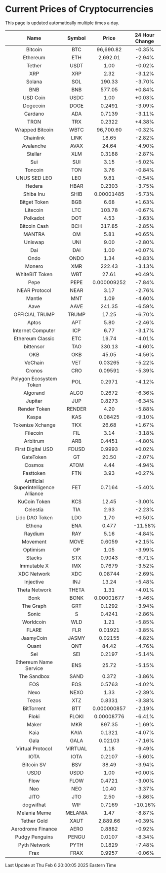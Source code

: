 # Current Prices of Cryptocurrencies
This page is updated automatically multiple times a day.

| Name | Symbol | Price | 24 Hour Change |
| :---: |:---:| :---: | :---: |
| Bitcoin | BTC | 96,690.82 | -0.35% |
| Ethereum | ETH | 2,692.01 | -2.94% |
| Tether | USDT | 1.00 | -0.02% |
| XRP | XRP | 2.32 | -3.12% |
| Solana | SOL | 190.33 | -3.70% |
| BNB | BNB | 577.05 | +0.84% |
| USD Coin | USDC | 1.00 | +0.03% |
| Dogecoin | DOGE | 0.2491 | -3.09% |
| Cardano | ADA | 0.7139 | -3.11% |
| TRON | TRX | 0.2322 | +4.38% |
| Wrapped Bitcoin | WBTC | 96,700.60 | -0.32% |
| Chainlink | LINK | 18.65 | -2.82% |
| Avalanche | AVAX | 24.64 | -4.90% |
| Stellar | XLM | 0.3188 | -2.87% |
| Sui | SUI | 3.15 | -5.02% |
| Toncoin | TON | 3.76 | -0.84% |
| UNUS SED LEO | LEO | 9.81 | -0.54% |
| Hedera | HBAR | 0.2303 | -3.75% |
| Shiba Inu | SHIB | 0.00001485 | -5.73% |
| Bitget Token | BGB | 6.68 | +1.63% |
| Litecoin | LTC | 103.78 | -0.67% |
| Polkadot | DOT | 4.53 | -3.63% |
| Bitcoin Cash | BCH | 317.85 | -2.85% |
| MANTRA | OM | 5.81 | +0.65% |
| Uniswap | UNI | 9.00 | -2.80% |
| Dai | DAI | 1.00 | +0.07% |
| Ondo | ONDO | 1.34 | +0.83% |
| Monero | XMR | 222.43 | -3.13% |
| WhiteBIT Token | WBT | 27.61 | +0.49% |
| Pepe | PEPE | 0.000009252 | -7.84% |
| NEAR Protocol | NEAR | 3.17 | -2.76% |
| Mantle | MNT | 1.09 | -4.60% |
| Aave | AAVE | 241.35 | -6.59% |
| OFFICIAL TRUMP | TRUMP | 17.25 | -6.70% |
| Aptos | APT | 5.80 | -2.46% |
| Internet Computer | ICP | 6.77 | -3.17% |
| Ethereum Classic | ETC | 19.74 | -4.01% |
| bittensor | TAO | 330.13 | -4.60% |
| OKB | OKB | 45.05 | -4.56% |
| VeChain | VET | 0.03265 | -5.22% |
| Cronos | CRO | 0.09591 | -5.39% |
| Polygon Ecosystem Token | POL | 0.2971 | -4.12% |
| Algorand | ALGO | 0.2672 | -6.36% |
| Jupiter | JUP | 0.8273 | -6.34% |
| Render Token | RENDER | 4.20 | -5.88% |
| Kaspa | KAS | 0.08425 | -9.10% |
| Tokenize Xchange | TKX | 26.68 | +1.67% |
| Filecoin | FIL | 3.14 | -3.18% |
| Arbitrum | ARB | 0.4451 | -4.80% |
| First Digital USD | FDUSD | 0.9993 | +0.02% |
| GateToken | GT | 20.50 | -2.07% |
| Cosmos | ATOM | 4.44 | -4.94% |
| Fasttoken | FTN | 3.93 | +0.27% |
| Artificial Superintelligence Alliance | FET | 0.7164 | -5.40% |
| KuCoin Token | KCS | 12.45 | -3.00% |
| Celestia | TIA | 2.93 | -2.23% |
| Lido DAO Token | LDO | 1.70 | +0.50% |
| Ethena | ENA | 0.477 | -11.58% |
| Raydium | RAY | 5.16 | -4.84% |
| Movement | MOVE | 0.6059 | +2.15% |
| Optimism | OP | 1.05 | -3.99% |
| Stacks | STX | 0.9043 | -6.71% |
| Immutable X | IMX | 0.7679 | -3.52% |
| XDC Network | XDC | 0.08744 | -2.69% |
| Injective | INJ | 13.24 | -5.48% |
| Theta Network | THETA | 1.31 | -4.01% |
| Bonk | BONK | 0.00001677 | -5.46% |
| The Graph | GRT | 0.1292 | -3.94% |
| Sonic | S | 0.4241 | -2.86% |
| Worldcoin | WLD | 1.21 | -5.85% |
| FLARE | FLR | 0.01921 | -3.85% |
| JasmyCoin | JASMY | 0.02155 | -4.82% |
| Quant | QNT | 84.42 | -4.76% |
| Sei | SEI | 0.2197 | -5.14% |
| Ethereum Name Service | ENS | 25.72 | -5.15% |
| The Sandbox | SAND | 0.372 | -3.86% |
| EOS | EOS | 0.5763 | -4.02% |
| Nexo | NEXO | 1.33 | -2.39% |
| Tezos | XTZ | 0.8331 | -3.38% |
| BitTorrent | BTT | 0.000000857 | -2.19% |
| Floki | FLOKI | 0.00008776 | -6.41% |
| Maker | MKR | 897.35 | -1.69% |
| Kaia | KAIA | 0.1321 | -4.07% |
| Gala | GALA | 0.02103 | -7.16% |
| Virtual Protocol | VIRTUAL | 1.18 | -9.49% |
| IOTA | IOTA | 0.2107 | -5.60% |
| Bitcoin SV | BSV | 38.49 | -3.94% |
| USDD | USDD | 1.00 | +0.00% |
| Flow | FLOW | 0.4721 | -3.00% |
| Neo | NEO | 10.40 | -3.37% |
| JITO | JTO | 2.50 | -5.86% |
| dogwifhat | WIF | 0.7169 | -10.16% |
| Melania Meme | MELANIA | 1.47 | -8.87% |
| Tether Gold | XAUT | 2,889.66 | +0.39% |
| Aerodrome Finance | AERO | 0.8882 | -0.92% |
| Pudgy Penguins | PENGU | 0.0107 | -8.34% |
| Pyth Network | PYTH | 0.1829 | -7.48% |
| Frax | FRAX | 0.9957 | -0.06% |

Last Update at Thu Feb  6 20:00:05 2025 Eastern Time